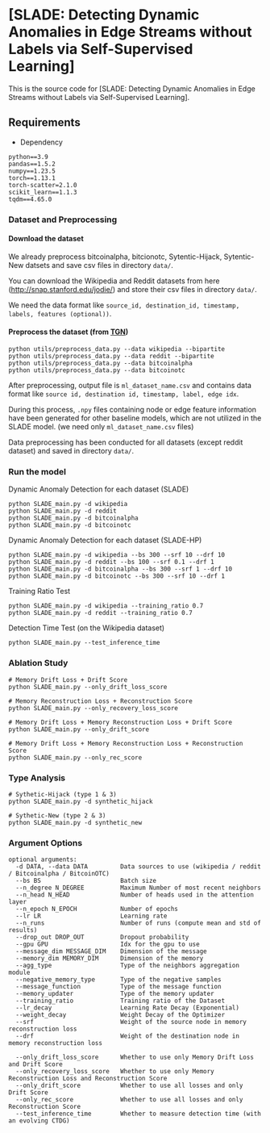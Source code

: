 # [SLADE: Detecting Dynamic Anomalies in Edge Streams without Labels via Self-Supervised Learning]
This is the source code for [SLADE: Detecting Dynamic Anomalies in Edge Streams without Labels via Self-Supervised Learning].

## Requirements

* Dependency

```{bash}
python==3.9
pandas==1.5.2
numpy==1.23.5
torch==1.13.1
torch-scatter=2.1.0
scikit_learn==1.1.3
tqdm==4.65.0
```

### Dataset and Preprocessing


#### Download the dataset

We already preprocess bitcoinalpha, bitcionotc, Sytentic-Hijack, Sytentic-New datsets and save csv files in directory `data/`.

You can download the Wikipedia and Reddit datasets from here (http://snap.stanford.edu/jodie/) and store their csv files in directory `data/`.

We need the data format like `source_id, destination_id, timestamp, labels, features (optional))`.


#### Preprocess the dataset (from [TGN](https://github.com/twitter-research/tgn))

```{bash}
python utils/preprocess_data.py --data wikipedia --bipartite
python utils/preprocess_data.py --data reddit --bipartite
python utils/preprocess_data.py --data bitcoinalpha
python utils/preprocess_data.py --data bitcoinotc

```
After preprocessing, output file is `ml_dataset_name.csv` and contains data format like `source id, destination id, timestamp, label, edge idx`.

During this process, `.npy` files containing node or edge feature information have been generated for other baseline models, which are not utilized in the SLADE model. (we need only `ml_dataset_name.csv` files)

Data preprocessing has been conducted for all datasets (except reddit dataset) and saved in directory `data/`.


### Run the model


Dynamic Anomaly Detection for each dataset (SLADE)

```{bash}
python SLADE_main.py -d wikipedia
python SLADE_main.py -d reddit
python SLADE_main.py -d bitcoinalpha
python SLADE_main.py -d bitcoinotc
```

Dynamic Anomaly Detection for each dataset (SLADE-HP)

```{bash}
python SLADE_main.py -d wikipedia --bs 300 --srf 10 --drf 10
python SLADE_main.py -d reddit --bs 100 --srf 0.1 --drf 1
python SLADE_main.py -d bitcoinalpha --bs 300 --srf 1 --drf 10
python SLADE_main.py -d bitcoinotc --bs 300 --srf 10 --drf 1
```

Training Ratio Test

```{bash}
python SLADE_main.py -d wikipedia --training_ratio 0.7
python SLADE_main.py -d reddit --training_ratio 0.7
```

Detection Time Test (on the Wikipedia dataset)

```{bash}
python SLADE_main.py --test_inference_time
```

### Ablation Study


```{bash}
# Memory Drift Loss + Drift Score
python SLADE_main.py --only_drift_loss_score

# Memory Reconstruction Loss + Reconstruction Score
python SLADE_main.py --only_recovery_loss_score

# Memory Drift Loss + Memory Reconstruction Loss + Drift Score
python SLADE_main.py --only_drift_score

# Memory Drift Loss + Memory Reconstruction Loss + Reconstruction Score
python SLADE_main.py --only_rec_score
```

### Type Analysis

```{bash}
# Sythetic-Hijack (type 1 & 3)
python SLADE_main.py -d synthetic_hijack

# Sythetic-New (type 2 & 3)
python SLADE_main.py -d synthetic_new
```


### Argument Options

```{txt}
optional arguments:
  -d DATA, --data DATA         Data sources to use (wikipedia / reddit / Bitcoinalpha / BitcoinOTC)
  --bs BS                      Batch size
  --n_degree N_DEGREE          Maximum Number of most recent neighbors
  --n_head N_HEAD              Number of heads used in the attention layer
  --n_epoch N_EPOCH            Number of epochs
  --lr LR                      Learning rate
  --n_runs                     Number of runs (compute mean and std of results)
  --drop_out DROP_OUT          Dropout probability
  --gpu GPU                    Idx for the gpu to use
  --message_dim MESSAGE_DIM    Dimension of the message
  --memory_dim MEMORY_DIM      Dimension of the memory
  --agg_type                   Type of the neighbors aggregation module
  --negative_memory_type       Type of the negative samples
  --message_function           Type of the message function
  --memory_updater             Type of the memory updater
  --training_ratio             Training ratio of the Dataset
  --lr_decay                   Learning Rate Decay (Exponential)
  --weight_decay               Weight Decay of the Optimizer
  --srf                        Weight of the source node in memory reconstruction loss
  --drf                        Weight of the destination node in memory reconstruction loss

  --only_drift_loss_score      Whether to use only Memory Drift Loss and Drift Score
  --only_recovery_loss_score   Whether to use only Memory Reconstruction Loss and Reconstruction Score
  --only_drift_score           Whether to use all losses and only Drift Score
  --only_rec_score             Whether to use all losses and only Reconstruction Score
  --test_inference_time        Whether to measure detection time (with an evolving CTDG)  
```
